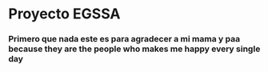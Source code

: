 # Proyecto EGSSA
### Primero que nada este es para agradecer a mi mama y paa because they are the people who makes me happy every single day